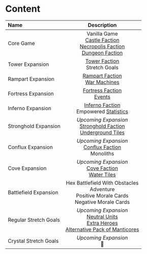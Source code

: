 # Content

| Name | Description |
| :--- | :---: |
| Core Game | Vanilla Game<br>[Castle Faction](towns/castle.md)<br>[Necropolis Faction](towns/necropolis.md)<br>[Dungeon Faction](towns/dungeon.md) |
| Tower Expansion | [Tower Faction](towns/tower.md)<br>Stretch Goals |
| Rampart Expansion | [Rampart Faction](towns/rampart.md)<br>[War Machines](war_machines/index.md) |
| Fortress Expansion | [Fortress Faction](towns/fortress.md)<br>[Events](events/index.md) |
| Inferno Expansion | [Inferno Faction](towns/inferno.md)<br>Empowered [Statistics](statistics/index.md) |
| Stronghold Expansion | *Upcoming Expansion*<br>[Stronghold Faction](towns/stronghold.md)<br>[Underground Tiles](tiles.md#underground) |
| Conflux Expansion | *Upcoming Expansion*<br>[Conflux Faction](towns/conflux.md)<br>Monoliths |
| Cove Expansion | *Upcoming Expansion*<br>[Cove Faction](towns/cove.md)<br>[Water Tiles](tiles.md#water) |
| Battlefield Expansion | Hex Battlefield With Obstacles<br>Adventure<br>Positive Morale Cards<br>Negative Morale Cards |
| Regular Stretch Goals | *Upcoming Expansion*<br>[Neutral Units](towns/neutral.md)<br>[Extra Heroes](heroes/index.md)<br>[Alternative Pack of Manticores](units/manticores.md) |
| Crystal Stretch Goals | *Upcoming Expansion*<br>🚧 |
